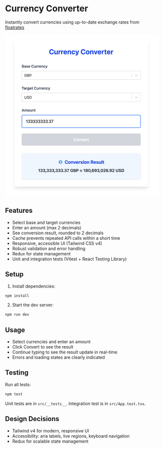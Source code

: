 
# Currency Converter

Instantly convert currencies using up-to-date exchange rates from [floatrates](http://floatrates.com)

![Screenshot](assets/screenshot.png)

## Features
- Select base and target currencies
- Enter an amount (max 2 decimals)
- See conversion result, rounded to 2 decimals
- Cache prevents repeated API calls within a short time
- Responsive, accessible UI (Tailwind CSS v4)
- Robust validation and error handling
- Redux for state management
- Unit and integration tests (Vitest + React Testing Library)

## Setup
1. Install dependencies:
  ```sh
  npm install
  ```
2. Start the dev server:
  ```sh
  npm run dev
  ```

## Usage
- Select currencies and enter an amount
- Click Convert to see the result
- Continue typing to see the result update in real-time
- Errors and loading states are clearly indicated

## Testing
Run all tests:
```sh
npm test
```
Unit tests are in `src/__tests__`. Integration test is in `src/App.test.tsx`.

## Design Decisions
- Tailwind v4 for modern, responsive UI
- Accessibility: aria labels, live regions, keyboard navigation
- Redux for scalable state management